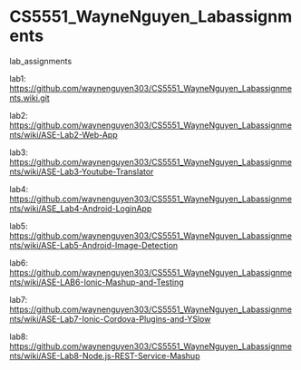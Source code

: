 # CS5551_WayneNguyen_Labassignments
lab_assignments

lab1: https://github.com/waynenguyen303/CS5551_WayneNguyen_Labassignments.wiki.git

lab2: https://github.com/waynenguyen303/CS5551_WayneNguyen_Labassignments/wiki/ASE-Lab2-Web-App

lab3: https://github.com/waynenguyen303/CS5551_WayneNguyen_Labassignments/wiki/ASE-Lab3-Youtube-Translator

lab4: https://github.com/waynenguyen303/CS5551_WayneNguyen_Labassignments/wiki/ASE_Lab4-Android-LoginApp

lab5: https://github.com/waynenguyen303/CS5551_WayneNguyen_Labassignments/wiki/ASE-Lab5-Android-Image-Detection

lab6: https://github.com/waynenguyen303/CS5551_WayneNguyen_Labassignments/wiki/ASE-LAB6-Ionic-Mashup-and-Testing

lab7: https://github.com/waynenguyen303/CS5551_WayneNguyen_Labassignments/wiki/ASE-Lab7-Ionic-Cordova-Plugins-and-YSlow

lab8: https://github.com/waynenguyen303/CS5551_WayneNguyen_Labassignments/wiki/ASE-Lab8-Node.js-REST-Service-Mashup